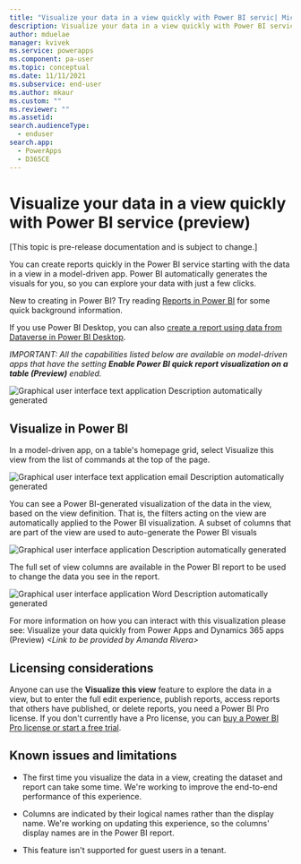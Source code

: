```yaml
---
title: "Visualize your data in a view quickly with Power BI servic| MicrosoftDocs"
description: Visualize your data in a view quickly with Power BI servic.
author: mduelae
manager: kvivek
ms.service: powerapps
ms.component: pa-user
ms.topic: conceptual
ms.date: 11/11/2021
ms.subservice: end-user
ms.author: mkaur
ms.custom: ""
ms.reviewer: ""
ms.assetid: 
search.audienceType: 
  - enduser
search.app: 
  - PowerApps
  - D365CE
---
```


# Visualize your data in a view quickly with Power BI service (preview)


[This topic is pre-release documentation and is subject to change.]

You can create reports quickly in the Power BI service starting with the data in a view in a model-driven app. Power BI automatically generates the visuals for you, so you can explore your data with just a few clicks.

New to creating in Power BI? Try reading [Reports in Power BI](https://docs.microsoft.com/en-us/power-bi/consumer/end-user-reports) for some quick background information.

If you use Power BI Desktop, you can also [create a report using data from Dataverse in Power BI Desktop](https://docs.microsoft.com/en-us/powerapps/maker/data-platform/data-platform-powerbi-connector).

*IMPORTANT: All the capabilities listed below are available on model-driven apps that have the setting **Enable Power BI quick report visualization on a table (Preview)** enabled.*

![Graphical user interface  text  application Description automatically generated](media/image1.png)

## Visualize in Power BI

In a model-driven app, on a table's homepage grid, select Visualize this view from the list of commands at the top of the page.

![Graphical user interface  text  application  email Description automatically generated](media/image2.png)

You can see a Power BI-generated visualization of the data in the view, based on the view definition. That is, the filters acting on the view are automatically applied to the Power BI visualization. A subset of columns that are part of the view are used to auto-generate the Power BI visuals

![Graphical user interface  application Description automatically generated](media/image3.png)

The full set of view columns are available in the Power BI report to be used to change the data you see in the report.

![Graphical user interface  application  Word Description automatically generated](media/image4.png)

For more information on how you can interact with this visualization please see: Visualize your data quickly from Power Apps and Dynamics 365 apps (Preview) *&lt;Link to be provided by Amanda Rivera&gt;*

## Licensing considerations

Anyone can use the **Visualize this view** feature to explore the data in a view, but to enter the full edit experience, publish reports, access reports that others have published, or delete reports, you need a Power BI Pro license. If you don't currently have a Pro license, you can [buy a Power BI Pro license or start a free trial](https://docs.microsoft.com/en-us/power-bi/fundamentals/service-self-service-signup-purchase-for-power-bi).

## Known issues and limitations

-   The first time you visualize the data in a view, creating the dataset and report can take some time. We're working to improve the end-to-end performance of this experience.

-   Columns are indicated by their logical names rather than the display name. We're working on updating this experience, so the columns' display names are in the Power BI report.

-   This feature isn't supported for guest users in a tenant.
